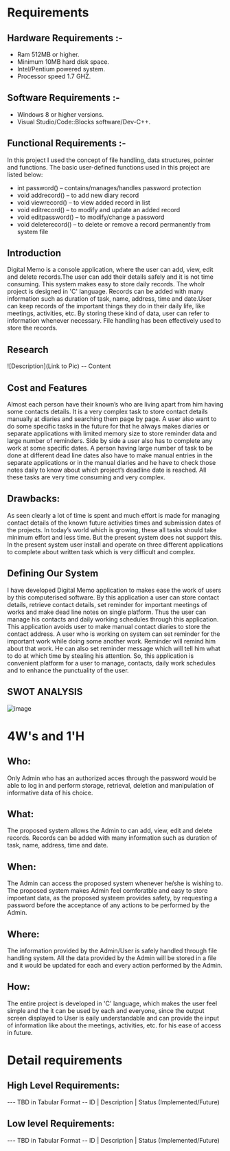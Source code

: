 # Requirements
## Hardware Requirements :-
* Ram 512MB or higher.
* Minimum 10MB hard disk space.
* Intel/Pentium powered system.
* Processor speed 1.7 GHZ.

## Software Requirements :-
* Windows 8 or higher versions.
* Visual Studio/Code::Blocks software/Dev-C++.



## Functional Requirements :-
   In this project I used the concept of file handling, data structures, pointer and functions.
   The basic user-defined functions used in this project are listed below:
   * int password() – contains/manages/handles password protection
   * void addrecord() – to add new diary record
   * void viewrecord() – to view added record in list
   * void editrecord() – to modify and update an added record
   * void editpassword() – to modify/change a password
   * void deleterecord() – to delete or remove a record permanently from system file

## Introduction
Digital Memo is a console application, where the user can add, view, edit and delete records.The user can add their details safely and it is not time consuming. This system makes easy to store daily records. The wholr project is designed in 'C' language. Records can be added with many information such as duration of task, name, address, time and date.User can keep records of the important things they do in their daily life, like meetings, activities, etc. By storing these kind of data, user can 
refer to information whenever necessary. File handling has been effectively used to store the records.

## Research
![Description](Link to Pic)
-- Content 
## Cost and Features
Almost each person have their known’s who are living apart from him having some contacts details. It is a very complex task to store contact details manually at diaries and searching them page by page. A user also want to do some specific tasks in the future for that he always makes diaries or separate applications with limited memory size to store reminder data and large number of reminders. Side by side a user also has to complete any work at some specific dates. A person having large number of task to be done at different dead line dates also have to make manual entries in the separate applications or in the manual diaries and he have to check those notes daily to know about which project’s deadline date is reached. All these tasks are very time consuming and very complex. 

## Drawbacks:
As seen clearly a lot of time is spent and much effort is made for managing contact details of the known future activities times and submission dates of the projects. In today’s world which is growing, these all tasks should take minimum effort and less time. But the present system does not support this. In the present system user install and operate on three different applications to complete about written task which is very difficult and complex.


## Defining Our System
I have developed Digital Memo application to makes ease the work of users by this computerised software. By this application a user can store contact details, retrieve contact details, set reminder for important meetings of works and make dead line notes on single platform. Thus the user can manage his contacts and daily working schedules through this application. This application avoids user to make manual contact diaries to store the contact address. A user who is working on system can set reminder for the important work while doing some another work. Reminder will remind him about that work. He can also set reminder message which will tell him what to do at which time by stealing his attention. 
So, this application is convenient platform for a user to manage, contacts, daily work schedules and to enhance the punctuality of the user.
## SWOT ANALYSIS
![image](https://user-images.githubusercontent.com/64318581/114844640-9c05ad00-9df8-11eb-9566-28e36aacf198.png)


# 4W&#39;s and 1&#39;H

## Who:
Only Admin who has an authorized acces through the password would be able to log in and perform storage, retrieval, deletion and manipulation of informative data of his choice.


## What:

The proposed system allows the Admin to can add, view, edit and delete records. Records can be added with many information such as duration of task, name, address, time and date. 

## When:
The Admin can access the proposed system whenever he/she is wishing to. The proposed system makes Admin feel comforatble and easy to store impoetant data, as the proposed systeem provides safety, by requesting a password before the acceptance of any actions to be performed by the Admin.

## Where:

The information provided by the Admin/User is safely handled through file handling system. All the data provided by the Admin will be stored in a file and it would be updated for each and every action performed by the Admin.

## How:

The entire project is developed in 'C' language, which makes the user feel simple and the it can be used by each and everyone, since the output screen displayed to User is eaily understandable and can provide the input of information like about the meetings, activities, etc. for his ease of access in future.

# Detail requirements
## High Level Requirements:
--- TBD in Tabular Format 
-- ID | Description | Status (Implemented/Future)


##  Low level Requirements:
--- TBD in Tabular Format 
-- ID | Description | Status (Implemented/Future)
